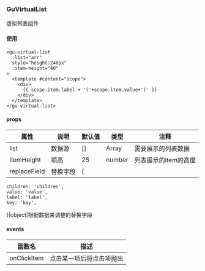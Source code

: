 ### GuVirtualList
虚拟列表组件
#### 使用
```
<gu-virtual-list
  :list="arr"
  style="height:240px"
  :item-height="40"
>
  <template #content="scope">
    <div>
      {{ scope.item.label + '('+scope.item.value+')' }}
    </div>
  </template>
</gu-virtual-list>
```
#### props
属性|说明|默认值|类型|注释
--|----|--|--|----
list|数据源|[]|Array|需要展示的列表数据
itemHeight|项高|25|number|列表展示的item的高度
replaceField|替换字段|{
    children: 'children',
    value: 'value',
    label: 'label',
    key: 'key',
  }|object|根据数据来调整的替换字段
#### events
函数名|描述
--|--
onClickItem|点击某一项后将点击项抛出

